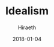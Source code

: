 ---
title: "Idealism"
subtitle: "Hiraeth"
customForwardUrl: "https://www.youtube.com/watch?v=vQZM-FPSUlA"
displayImg: "https://img.youtube.com/vi/vQZM-FPSUlA/0.jpg"
date: "2018-01-04"
newTab: true 
---